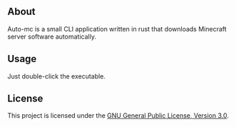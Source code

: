 About
---

Auto-mc is a small CLI application written in rust
that downloads Minecraft server software automatically.

Usage
---

Just double-click the executable.

License
---
This project is licensed under the [GNU General Public License, Version 3.0](https://www.gnu.org/licenses/gpl-3.0).